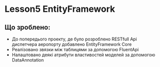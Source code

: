 # Lesson5 EntityFramework

## Що зроблено:
* До попередього проекту, де було розроблено RESTfull Api диспетчера аеропорту добавлено EntityFramework Core
* Реалізовано звязки між таблицями за допомогою FluentApi
* Налаштовано деякі атрибути властивостей моделей за допомогою DataAnnotation

